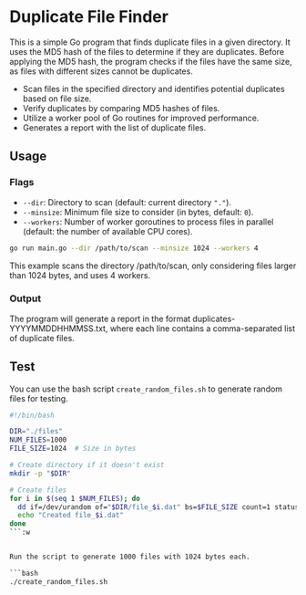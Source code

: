 # Duplicate File Finder

This is a simple Go program that finds duplicate files in a given directory. It uses the MD5 hash of the files to determine if they are duplicates. Before applying the MD5 hash, the program checks if the files have the same size, as files with different sizes cannot be duplicates.

- Scan files in the specified directory and identifies potential duplicates based on file size.
- Verify duplicates by comparing MD5 hashes of files.
- Utilize a worker pool of Go routines for improved performance.
- Generates a report with the list of duplicate files.

## Usage

### Flags

- `--dir`: Directory to scan (default: current directory `"."`).
- `--minsize`: Minimum file size to consider (in bytes, default: `0`).
- `--workers`: Number of worker goroutines to process files in parallel (default: the number of available CPU cores).

```bash
go run main.go --dir /path/to/scan --minsize 1024 --workers 4
```

This example scans the directory /path/to/scan, only considering files larger than 1024 bytes, and uses 4 workers.

### Output

The program will generate a report in the format duplicates-YYYYMMDDHHMMSS.txt, where each line contains a comma-separated list of duplicate files.

## Test

You can use the bash script `create_random_files.sh` to generate random files for testing.

```bash
#!/bin/bash

DIR="./files"
NUM_FILES=1000
FILE_SIZE=1024  # Size in bytes

# Create directory if it doesn't exist
mkdir -p "$DIR"

# Create files
for i in $(seq 1 $NUM_FILES); do
  dd if=/dev/urandom of="$DIR/file_$i.dat" bs=$FILE_SIZE count=1 status=none
  echo "Created file_$i.dat"
done
```:w


Run the script to generate 1000 files with 1024 bytes each.

```bash
./create_random_files.sh
```
